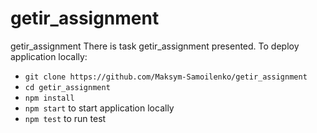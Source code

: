 # getir_assignment
getir_assignment
There is task getir_assignment presented.
To  deploy application locally:
* `git clone https://github.com/Maksym-Samoilenko/getir_assignment`
* `cd getir_assignment`
* `npm install`
* `npm start` to start application locally
* `npm test` to run test

